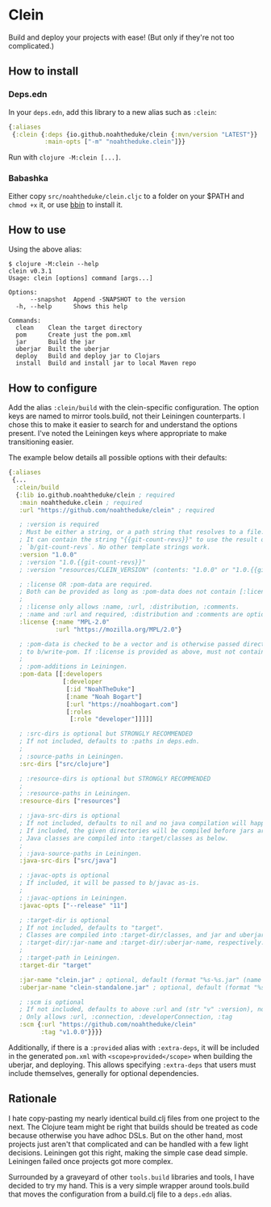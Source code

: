 # Clein

Build and deploy your projects with ease! (But only if they're not too complicated.)

## How to install

### Deps.edn

In your `deps.edn`, add this library to a new alias such as `:clein`:

```clojure
{:aliases
 {:clein {:deps {io.github.noahtheduke/clein {:mvn/version "LATEST"}}
          :main-opts ["-m" "noahtheduke.clein"]}}
```

Run with `clojure -M:clein [...]`.

### Babashka

Either copy `src/noahtheduke/clein.cljc` to a folder on your $PATH and `chmod +x` it, or use [bbin](https://github.com/babashka/bbin) to install it.

## How to use

Using the above alias:

```
$ clojure -M:clein --help
clein v0.3.1
Usage: clein [options] command [args...]

Options:
      --snapshot  Append -SNAPSHOT to the version
  -h, --help      Shows this help

Commands:
  clean    Clean the target directory
  pom      Create just the pom.xml
  jar      Build the jar
  uberjar  Built the uberjar
  deploy   Build and deploy jar to Clojars
  install  Build and install jar to local Maven repo
```

## How to configure

Add the alias `:clein/build` with the clein-specific configuration. The option keys are named to mirror tools.build, not their Leiningen counterparts. I chose this to make it easier to search for and understand the options present. I've noted the Leiningen keys where appropriate to make transitioning easier.

The example below details all possible options with their defaults:

```clojure
{:aliases
 {...
  :clein/build
  {:lib io.github.noahtheduke/clein ; required
   :main noahtheduke.clein ; required
   :url "https://github.com/noahtheduke/clein" ; required

   ; :version is required
   ; Must be either a string, or a path string that resolves to a file.
   ; It can contain the string "{{git-count-revs}}" to use the result of
   ; `b/git-count-revs`. No other template strings work.
   :version "1.0.0"
   ; :version "1.0.{{git-count-revs}}"
   ; :version "resources/CLEIN_VERSION" (contents: "1.0.0" or "1.0.{{git-count-revs}}")

   ; :license OR :pom-data are required.
   ; Both can be provided as long as :pom-data does not contain [:licenses].
   ;
   ; :license only allows :name, :url, :distribution, :comments.
   ; :name and :url and required, :distribution and :comments are optional.
   :license {:name "MPL-2.0"
             :url "https://mozilla.org/MPL/2.0"}

   ; :pom-data is checked to be a vector and is otherwise passed directly
   ; to b/write-pom. If :license is provided as above, must not contain [:licenses].
   ;
   ; :pom-additions in Leiningen.
   :pom-data [[:developers
               [:developer
                [:id "NoahTheDuke"]
                [:name "Noah Bogart"]
                [:url "https://noahbogart.com"]
                [:roles
                 [:role "developer"]]]]]

   ; :src-dirs is optional but STRONGLY RECOMMENDED
   ; If not included, defaults to :paths in deps.edn.
   ;
   ; :source-paths in Leiningen.
   :src-dirs ["src/clojure"]

   ; :resource-dirs is optional but STRONGLY RECOMMENDED
   ;
   ; :resource-paths in Leiningen.
   :resource-dirs ["resources"]

   ; :java-src-dirs is optional
   ; If not included, defaults to nil and no java compilation will happen.
   ; If included, the given directories will be compiled before jars are created.
   ; Java classes are compiled into :target/classes as below.
   ;
   ; :java-source-paths in Leiningen.
   :java-src-dirs ["src/java"]

   ; :javac-opts is optional
   ; If included, it will be passed to b/javac as-is.
   ;
   ; :javac-options in Leiningen.
   :javac-opts ["--release" "11"]

   ; :target-dir is optional
   ; If not included, defaults to "target".
   ; Classes are compiled into :target-dir/classes, and jar and uberjar are built in
   ; :target-dir/:jar-name and :target-dir/:uberjar-name, respectively.
   ;
   ; :target-path in Leiningen.
   :target-dir "target"

   :jar-name "clein.jar" ; optional, default (format "%s-%s.jar" (name lib) version)
   :uberjar-name "clein-standalone.jar" ; optional, default (format "%s-%s-standalone.jar" (name lib) version)

   ; :scm is optional
   ; If not included, defaults to above :url and (str "v" :version), no :connection or :developerConnection
   ; Only allows :url, :connection, :developerConnection, :tag
   :scm {:url "https://github.com/noahtheduke/clein"
         :tag "v1.0.0"}}}}
```

Additionally, if there is a `:provided` alias with `:extra-deps`, it will be included in the generated `pom.xml` with `<scope>provided</scope>` when building the uberjar, and deploying. This allows specifying `:extra-deps` that users must include themselves, generally for optional dependencies.

## Rationale

I hate copy-pasting my nearly identical build.clj files from one project to the next. The Clojure team might be right that builds should be treated as code because otherwise you have adhoc DSLs. But on the other hand, most projects just aren't that complicated and can be handled with a few light decisions. Leiningen got this right, making the simple case dead simple. Leiningen failed once projects got more complex.

Surrounded by a graveyard of other `tools.build` libraries and tools, I have decided to try my hand. This is a very simple wrapper around tools.build that moves the configuration from a build.clj file to a `deps.edn` alias.
